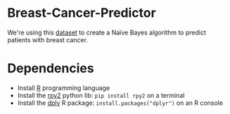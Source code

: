 # Breast-Cancer-Predictor

We're using this [dataset](https://www.cs.ru.nl/P.Lucas/BN/bc.csv) to create a Naïve Bayes algorithm to predict patients with breast cancer.

# Dependencies
* Install [R](https://www.r-project.org/) programming language
* Install the [rpy2](http://rpy2.bitbucket.org/) python lib: `pip install rpy2` on a terminal
* Install the [dply](https://cran.r-project.org/web/packages/dplyr/index.html) R package: `install.packages("dplyr")` on an R console
